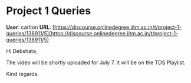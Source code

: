 # Project 1 Queries

**User**: carlton
**URL**: [https://discourse.onlinedegree.iitm.ac.in/t/project-1-queries/138911/5](https://discourse.onlinedegree.iitm.ac.in/t/project-1-queries/138911/5)

Hi Debshata,

The video will be shortly uploaded for July 7. It will be on the TDS Playlist.

Kind regards.
